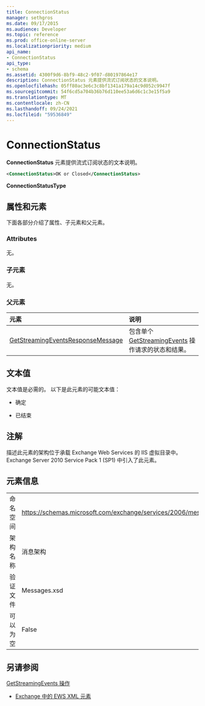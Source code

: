 ```yaml
---
title: ConnectionStatus
manager: sethgros
ms.date: 09/17/2015
ms.audience: Developer
ms.topic: reference
ms.prod: office-online-server
ms.localizationpriority: medium
api_name:
- ConnectionStatus
api_type:
- schema
ms.assetid: 4300f9d6-8bf9-48c2-9f07-d80197864e17
description: ConnectionStatus 元素提供流式订阅状态的文本说明。
ms.openlocfilehash: 05ff80ac3e6c3c8bf1341a179a14c9d052c9947f
ms.sourcegitcommit: 54f6cd5a704b36b76d110ee53a6d6c1c3e15f5a9
ms.translationtype: MT
ms.contentlocale: zh-CN
ms.lasthandoff: 09/24/2021
ms.locfileid: "59536849"
---
```

# <a name="connectionstatus"></a>ConnectionStatus

**ConnectionStatus** 元素提供流式订阅状态的文本说明。 
  
```xml
<ConnectionStatus>OK or Closed</ConnectionStatus>
```

 **ConnectionStatusType**
## <a name="attributes-and-elements"></a>属性和元素

下面各部分介绍了属性、子元素和父元素。
  
### <a name="attributes"></a>Attributes

无。
  
### <a name="child-elements"></a>子元素

无。
  
### <a name="parent-elements"></a>父元素

|**元素**|**说明**|
|:-----|:-----|
|[GetStreamingEventsResponseMessage](getstreamingeventsresponsemessage.md) <br/> |包含单个 [GetStreamingEvents](getstreamingevents-operation.md) 操作请求的状态和结果。  <br/> |
   
## <a name="text-value"></a>文本值

文本值是必需的。 以下是此元素的可能文本值：
  
- 确定
    
- 已结束
    
## <a name="remarks"></a>注解

描述此元素的架构位于承载 Exchange Web Services 的 IIS 虚拟目录中。Exchange Server 2010 Service Pack 1 (SP1) 中引入了此元素。
  
## <a name="element-information"></a>元素信息

|||
|:-----|:-----|
|命名空间  <br/> |https://schemas.microsoft.com/exchange/services/2006/messages  <br/> |
|架构名称  <br/> |消息架构  <br/> |
|验证文件  <br/> |Messages.xsd  <br/> |
|可以为空  <br/> |False  <br/> |
   
## <a name="see-also"></a>另请参阅



[GetStreamingEvents 操作](getstreamingevents-operation.md)


- [Exchange 中的 EWS XML 元素](ews-xml-elements-in-exchange.md)

